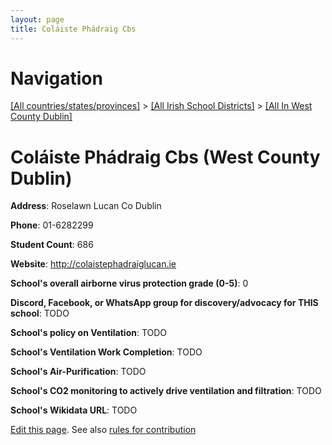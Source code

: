 ```yaml
---
layout: page
title: Coláiste Phádraig Cbs
---
```

# Navigation

[[All countries/states/provinces]](../../..) > [[All Irish School Districts]](../..) > [[All In West County Dublin]](..)

# Coláiste Phádraig Cbs (West County Dublin)

**Address**: Roselawn Lucan Co Dublin

**Phone**: 01-6282299

**Student Count**: 686

**Website**: <http://colaistephadraiglucan.ie>

**School's overall airborne virus protection grade (0-5)**: 0

**Discord, Facebook, or WhatsApp group for discovery/advocacy for THIS school**: TODO

**School's policy on Ventilation**: TODO

**School's Ventilation Work Completion**: TODO

**School's Air-Purification**: TODO

**School's CO2 monitoring to actively drive ventilation and filtration**: TODO

**School's Wikidata URL**: TODO


[Edit this page](https://github.com/ventilate-schools/Ireland/edit/main/./Dublin_West_County_Dublin/Coláiste_Phádraig_Cbs.md). See also [rules for contribution](../../../contribution-rules/)